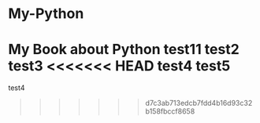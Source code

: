 # My-Python
My Book about Python
test11
test2
test3
<<<<<<< HEAD
test4
test5
=======
test4
>>>>>>> d7c3ab713edcb7fdd4b16d93c32b158fbccf8658
